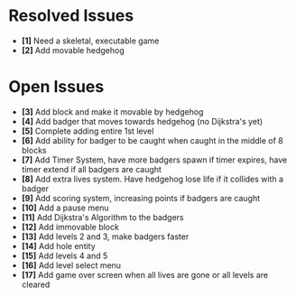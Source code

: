 # Resolved Issues

- **[1]** Need a skeletal, executable game
- **[2]** Add movable hedgehog

# Open Issues

- **[3]** Add block and make it movable by hedgehog
- **[4]** Add badger that moves towards hedgehog (no Dijkstra's yet)
- **[5]** Complete adding entire 1st level
- **[6]** Add ability for badger to be caught when caught in the middle of 8 blocks
- **[7]** Add Timer System, have more badgers spawn if timer expires, have timer extend if all badgers are caught
- **[8]** Add extra lives system. Have hedgehog lose life if it collides with a badger
- **[9]** Add scoring system, increasing points if badgers are caught
- **[10]** Add a pause menu
- **[11]** Add Dijkstra's Algorithm to the badgers
- **[12]** Add immovable block
- **[13]** Add levels 2 and 3, make badgers faster
- **[14]** Add hole entity
- **[15]** Add levels 4 and 5
- **[16]** Add level select menu
- **[17]** Add game over screen when all lives are gone or all levels are cleared